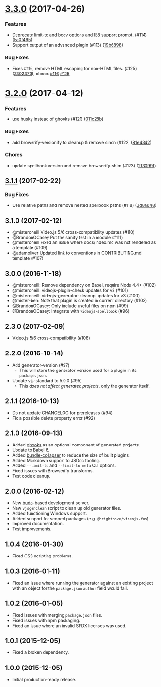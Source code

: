 <a name="3.3.0"></a>
# [3.3.0](https://github.com/videojs/generator-videojs-plugin/compare/v3.2.0...v3.3.0) (2017-04-26)

### Features

* Deprecate limit-to and bcov options and IE8 support prompt. (#114) ([5a0f465](https://github.com/videojs/generator-videojs-plugin/commit/5a0f465))
* Support output of an advanced plugin (#113) ([19b6898](https://github.com/videojs/generator-videojs-plugin/commit/19b6898))

### Bug Fixes

* Fixes #116, remove HTML escaping for non-HTML files. (#125) ([3302379](https://github.com/videojs/generator-videojs-plugin/commit/3302379)), closes [#116](https://github.com/videojs/generator-videojs-plugin/issues/116) [#125](https://github.com/videojs/generator-videojs-plugin/issues/125)

<a name="3.2.0"></a>
# [3.2.0](https://github.com/videojs/generator-videojs-plugin/compare/v3.1.1...v3.2.0) (2017-04-12)

### Features

* use husky instead of ghooks (#121) ([011c28b](https://github.com/videojs/generator-videojs-plugin/commit/011c28b))

### Bug Fixes

* add browerify-versionify to cleanup & remove sinon (#122) ([81e4342](https://github.com/videojs/generator-videojs-plugin/commit/81e4342))

### Chores

* update spellbook version and remove browserify-shim (#123) ([2f3099f](https://github.com/videojs/generator-videojs-plugin/commit/2f3099f))

<a name="3.1.1"></a>
## [3.1.1](https://github.com/videojs/generator-videojs-plugin/compare/v3.1.0...v3.1.1) (2017-02-22)

### Bug Fixes

* Use relative paths and remove nested spellbook paths (#118) ([3d8a648](https://github.com/videojs/generator-videojs-plugin/commit/3d8a648))

## 3.1.0 (2017-02-12)
* @misteroneill Video.js 5/6 cross-compatibility updates (#110)
* @BrandonOCasey Put the sanity test in a module (#111)
* @misteroneill Fixed an issue where docs/index.md was not rendered as a template (#109)
* @adamoliver Updated link to conventions in CONTRIBUTING.md template (#107)

## 3.0.0 (2016-11-18)
* @misteroneill: Remove dependency on Babel, require Node 4.4+ (#102)
* @misteroneill: videojs-plugin-check updates for v3 (#101)
* @misteroneill: videojs-generator-cleanup updates for v3 (#100)
* @mister-ben: Note that plugin is created in current directory (#103)
* @BrandonOCasey: Only include useful files on npm (#99)
* @BrandonOCasey: Integrate with `videojs-spellbook` (#96)

## 2.3.0 (2017-02-09)
* Video.js 5/6 cross-compatibility (#108)

## 2.2.0 (2016-10-14)
* Add generator-version (#97)
  * This will store the generator version used for a plugin in its `package.json`.
* Update vjs-standard to 5.0.0 (#95)
  * This _does not affect generated projects_, only the generator itself.

## 2.1.1 (2016-10-13)
* Do not update CHANGELOG for prereleases (#94)
* Fix a possible delete property error (#92)

## 2.1.0 (2016-09-13)
* Added [ghooks](https://www.npmjs.com/package/ghooks) as an optional component of generated projects.
* Update to [Babel](https://www.npmjs.com/package/babel) 6.
* Added [bundle-collapser](https://www.npmjs.com/package/bundle-collapser) to reduce the size of built plugins.
* Added Markdown support to JSDoc tooling.
* Added `--limit-to` and `--limit-to-meta` CLI options.
* Fixed issues with Browserify transforms.
* Test code cleanup.

## 2.0.0 (2016-02-12)
* New [budo](https://www.npmjs.com/package/budo)-based development server.
* New `vjsgenclean` script to clean up old generator files.
* Added functioning Windows support.
* Added support for scoped packages (e.g. `@brightcove/videojs-foo`).
* Improved documentation.
* Test improvements.

## 1.0.4 (2016-01-30)
* Fixed CSS scripting problems.

## 1.0.3 (2016-01-11)
* Fixed an issue where running the generator against an existing project with an object for the `package.json` `author` field would fail.

## 1.0.2 (2016-01-05)
* Fixed issues with merging `package.json` files.
* Fixed issues with npm packaging.
* Fixed an issue where an invalid SPDX licenses was used.

## 1.0.1 (2015-12-05)
* Fixed a broken dependency.

## 1.0.0 (2015-12-05)
* Initial production-ready release.
